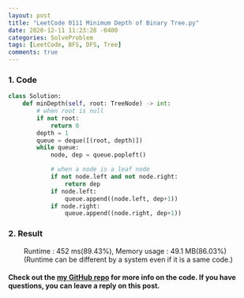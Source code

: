```yaml
---
layout: post
title: "LeetCode 0111 Minimum Depth of Binary Tree.py"
date: 2020-12-11 11:23:28 -0400
categories: SolveProblem
tags: [LeetCode, BFS, DFS, Tree]
comments: true
---
```


### 1. Code
```python
class Solution:
    def minDepth(self, root: TreeNode) -> int:
        # when root is null
        if not root:
            return 0
        depth = 1
        queue = deque([(root, depth)])
        while queue:
            node, dep = queue.popleft()

            # when a node is a leaf node
            if not node.left and not node.right:
                return dep
            if node.left:
                queue.append((node.left, dep+1))
            if node.right:
                queue.append((node.right, dep+1))
```

### 2. Result
&nbsp;&nbsp;&nbsp;&nbsp;&nbsp;&nbsp;&nbsp;&nbsp;Runtime : 452 ms(89.43%), Memory usage : 49.1 MB(86.03%)  
&nbsp;&nbsp;&nbsp;&nbsp;&nbsp;&nbsp;&nbsp;&nbsp;(Runtime can be different by a system even if it is a same code.)

#### Check out the [my GitHub repo][hyuk-gh] for more info on the code. If you have questions, you can leave a reply on this post.
[hyuk-gh]: https://github.com/dlgur1994/StudyAlgorithms
